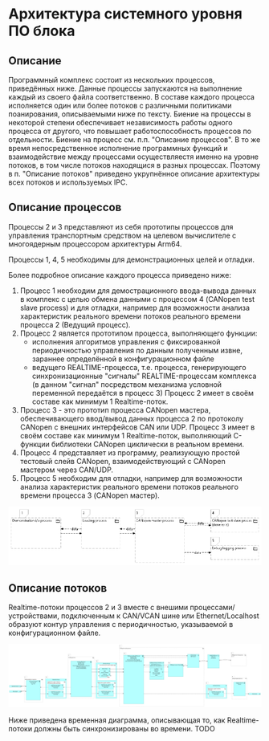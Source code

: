 # Архитектура системного уровня ПО блока

## Описание
Программный комплекс состоит из нескольких процессов, приведённых ниже. Данные процессы запускаются на выполнение каждый из своего файла соответственно. В составе каждого процесса исполняется один или более потоков с различными политиками поанирования, описываемыми ниже по тексту. Биение на процессы в некоторой степени обеспечивает независимость работы одного процесса от другого, что повышает работоспособность процессов по отдельности. Биение на процесс см. п.п. "Описание процессов". В то же время непосредственное исполнение программных функций и взаимодействие между процессами осуществляестя именно на уровне потоков, в том числе потоков находящися в разных процессах. Поэтому в п. "Описание потоков" приведено укрупнённое описание архитектуры всех потоков и используемых IPC.

## Описание процессов
Процессы 2 и 3 представляют из себя прототипы процессов для управления транспортным средством на целевом вычислителе с многоядерным процессором архитектуры Arm64. 

Процессы 1, 4, 5 необходимы для демонстрационных целей и отладки.

Более подробное описание каждого процесса приведено ниже:
1. Процесс 1 необходим для демострационного ввода-вывода данных в комплекс с целью обмена данными с процессом 4 (CANopen test slave process) и для отладки, например для возможности анализа характеристик реального времени потоков реального времени процесса 2 (Ведущий процесс).
1. Процесс 2 является прототипом процесса, выполняющего функции:
    - исполнения алгоритмов управления с фиксированной периодичностью управления по данным полученным извне, зараннее определённой в конфигурационном файле
    - ведущего REALTIME-процесса, т.е. процесса, генерирующего синхронизационные "сигналы" REALTIME-процессам комплекса (в данном "сигнал" посредством механизма условной переменной передаётся в процесс 3)
    Процесс 2 имеет в своём составе как минимум 1 Realtime-поток.
1. Процесс 3 - это прототип процесса CANopen мастера, обеспечивающего ввод/вывод данных процесса 2 по протоколу CANopen с внешних интерфейсов CAN или UDP.
Процесс 3 имеет в своём составе как минимум 1 Realtime-поток, выполняющий C-функции библиотеки CANopen циклически в реальном времени.
1. Процесс 4 представляет из программу, реализующую простой тестовый слейв CANopen, взаимодействующий с CANopen мастером через CAN/UDP.
1. Процесс 5 необходим для отладки, например для возможности анализа характеристик реального времени потоков реального времени процесса 3 (CANopen мастер). 

![](OS_Processes_Arch.png)

## Описание потоков

Realtime-потоки процессов 2 и 3 вместе с внешими процессами/устройствами, подключенным к CAN/VCAN шине или Ethernet/Localhost образуют контур управления с периодичностью, указываемой в конфигурационном файле. 

![](Thread_Arch.png)

Ниже приведена временная диаграмма, описывающая то, как Realtime-потоки должны быть синхронизированы во времени.
TODO